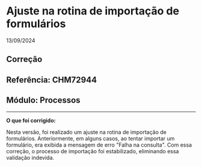# Ajuste na rotina de importação de formulários
13/09/2024
## Correção
## Referência: CHM72944
## Módulo: Processos
***

**O que foi corrigido:**

Nesta versão, foi realizado um ajuste na rotina de importação de formulários. Anteriormente, em alguns casos, ao tentar importar um formulário, era exibida a mensagem de erro "Falha na consulta". Com essa correção, o processo de importação foi estabilizado, eliminando essa validação indevida.